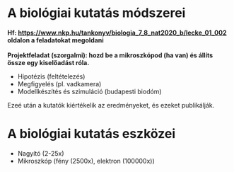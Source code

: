 # A biológiai kutatás módszerei
**Hf: https://www.nkp.hu/tankonyv/biologia_7_8_nat2020_b/lecke_01_002 oldalon a feladatokat megoldani**<br /><br />
**Projektfeladat (szorgalmi): hozd be a mikroszkópod (ha van) és állíts össze egy kiselőadást róla.**

* Hipotézis (feltételezés)
* Megfigyelés (pl. vadkamera)
* Modellkészítés és szimuláció (budapesti biodóm)

Ezeé után a kutatók kiértékelik az eredményeket, és ezeket publikálják.

# A biológiai kutatás eszközei

* Nagyító (2-25x)
* Mikroszkóp (fény (2500x), elektron (100000x))

